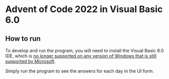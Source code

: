 # Advent of Code 2022 in Visual Basic 6.0

## How to run

To develop and run the program, you will need to install the Visual Basic 6.0 IDE, which is [no longer supported on any version of Windows that is still supported by Microsoft](https://learn.microsoft.com/en-us/previous-versions/visualstudio/visual-basic-6/visual-basic-6-support-policy#the-visual-basic-60-ide).

Simply run the program to see the answers for each day in the UI form.